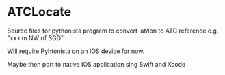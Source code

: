 # ATCLocate
Source files for pythonista program to convert lat/lon to ATC reference e.g.  "xx nm NW of SGD"

Will require Pyhtonista on an IOS device for now. 

Maybe then port to native IOS application sing Swift and Xcode
